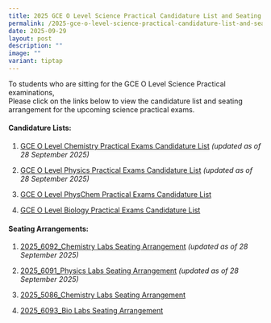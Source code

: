 ```yaml
---
title: 2025 GCE O Level Science Practical Candidature List and Seating Arrangement
permalink: /2025-gce-o-level-science-practical-candidature-list-and-seating-arrangement/
date: 2025-09-29
layout: post
description: ""
image: ""
variant: tiptap
---
```

<p>To students who are sitting for the GCE O Level Science Practical examinations,
<br>Please click on the links below to view the candidature list and seating
arrangement for the upcoming science practical exams.</p>
<h4>Candidature Lists:</h4>
<p></p>
<p></p>
<p></p>
<ol data-tight="true" class="tight">
<li>
<p><a href="/files/Announcements/Exam/1_Candidature_list_GCE_O_Level_Chemistry_Practical_Exams_ACTUAL_updated_28_Sep_25.pdf" rel="noopener noreferrer nofollow" target="_blank">GCE O Level Chemistry Practical Exams Candidature List</a><em> (updated as of 28 September 2025)</em>
</p>
</li>
<li>
<p><a href="/files/Announcements/Exam/2_Candidature_list_GCE_O_Level_Physics_Practical_Exams_ACTUAL_updated_28_Sept_25.pdf" rel="noopener noreferrer nofollow" target="_blank">GCE O Level Physics Practical Exams Candidature List</a><em> (updated as of 28 September 2025)</em>
</p>
</li>
<li>
<p><a href="/files/Announcements/Exam/3_Candidature_list_GCE_O_Level_Sc_PhysChem_ACTUAL.pdf" rel="noopener nofollow" target="_blank">GCE O Level PhysChem Practical Exams Candidature List</a>
</p>
</li>
<li>
<p><a href="/files/Announcements/Exam/4_Candidature_list_GCE_O_Level_Biology_Practical_ACTUAL.pdf" rel="noopener nofollow" target="_blank">GCE O Level Biology Practical Exams Candidature List</a>
</p>
</li>
</ol>
<h4>Seating Arrangements:</h4>
<p></p>
<ol data-tight="true" class="tight">
<li>
<p><a href="/files/Announcements/Exam/1_2025_6092_Chem_Labs_ACTUAL_seating_arrangement_School_Website_updated_28_Sept_25.pdf" rel="noopener noreferrer nofollow" target="_blank">2025_6092_Chemistry Labs Seating Arrangement</a>  <em>(updated as of 28 September 2025)</em>
</p>
</li>
<li>
<p><a href="/files/Announcements/Exam/2_2025_6091_Physics_Labs_ACTUAL_seating_arrangement_School_Website_updated_28_Sept_25.pdf" rel="noopener noreferrer nofollow" target="_blank">2025_6091_Physics Labs Seating Arrangement</a>  <em>(updated as of 28 September 2025)</em>
</p>
</li>
<li>
<p><a href="/files/Announcements/Exam/3_2025_5086_Chem_Labs_ACTUAL_seating_arrangement.pdf" rel="noopener nofollow" target="_blank">2025_5086_Chemistry Labs Seating Arrangement</a>
</p>
</li>
<li>
<p><a href="/files/Announcements/Exam/4_2025_6093_Bio_Labs_ACTUAL_seating_arrangement.pdf" rel="noopener nofollow" target="_blank">2025_6093_Bio Labs Seating Arrangement</a>
</p>
</li>
</ol>
<p></p>